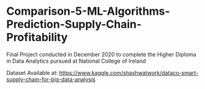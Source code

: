 # Comparison-5-ML-Algorithms-Prediction-Supply-Chain-Profitability
Final Project conducted in December 2020 to complete the Higher Diploma in Data Analytics pursued at National College of Ireland

Dataset Available at: https://www.kaggle.com/shashwatwork/dataco-smart-supply-chain-for-big-data-analysis
